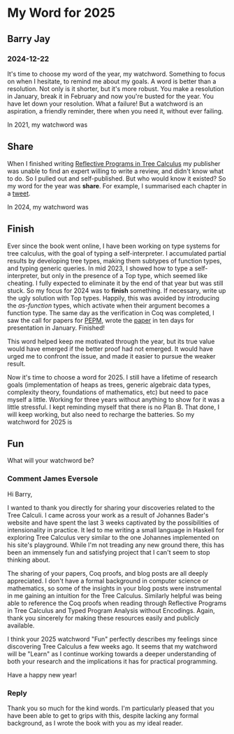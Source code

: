 # My Word for 2025
## Barry Jay
### 2024-12-22

It's time to choose my word of the year, my watchword. Something to focus on when I
hesitate, to remind me about my goals.  A word is better than a
resolution. Not only is it shorter, but it's more robust. You make a
resolution in January, break it in February and now you're busted for
the year. You have let down your resolution.  What a failure! But a
watchword is an aspiration, a friendly reminder, there when you need it,
without ever failing.

In 2021, my watchword was

## Share

When I finished writing [Reflective Programs in Tree Calculus](https://github.com/barry-jay-personal/tree-calculus/blob/master/tree_book.pdf)
 my publisher was unable to find an expert willing to write a
review, and didn't know what to do. So I pulled out and
self-published. But who would know it existed? So my word for the year was **share**. For
example, I summarised each chapter in a
[tweet](https://github.com/barry-jay-personal/blog/blob/main/2024-12-23-tweets-on-trees.md).



In 2024, my watchword was

## Finish

Ever since the book went online, I
have been working on type systems for tree calculus, with the goal of typing a self-interpreter.
I accumulated
partial results by developing tree types, making them subtypes of
function types, and typing generic queries.  In mid 2023, I showed how to
type a self-interpreter, but only in the presence of a Top type, which
seemed like cheating.  I fully expected to eliminate it by the end of
that year but was still stuck. So my focus for 2024 was to **finish**
something. If necessary, write up the ugly solution with Top
types. Happily, this was avoided by introducing the *as-function*
types, which activate when their argument becomes a function type. The
same day as the verification in Coq was completed, I saw the call for
papers for [PEPM](https://popl25.sigplan.org/home/pepm-2025), wrote
the [paper](https://github.com/barry-jay-personal/typed_tree_calculus/blob/main/typed_program_analysis.pdf)
in ten days for presentation in January. Finished!

This word helped keep me motivated through the year, but its true
value would have emerged if the better proof had not emerged. It would
have urged me to confront the issue, and made it easier to pursue the
weaker result.

Now it's time to choose a word for 2025. I still have a lifetime of
research goals (implementation of heaps as trees, generic algebraic
data types, complexity theory, foundations of mathematics, etc) but
need to pace myself a little. Working for three years without anything
to show for it was a little stressful. I kept reminding myself that
there is no Plan B. That done, I will keep working, but also need
to recharge the batteries. So my watchword for 2025 is

## Fun

What will your watchword be? 

### Comment James Eversole 

Hi Barry,

I wanted to thank you directly for sharing your discoveries related to the Tree Calculi. I came across your work as a result of Johannes Bader's website and have spent the last 3 weeks captivated by the possibilities of intensionality in practice. It led to me writing a small language in Haskell for exploring Tree Calculus very similar to the one Johannes implemented on his site's playground. While I'm not treading any new ground there, this has been an immensely fun and satisfying project that I can't seem to stop thinking about.

The sharing of your papers, Coq proofs, and blog posts are all deeply appreciated. I don't have a formal background in computer science or mathematics, so some of the insights in your blog posts were instrumental in me gaining an intuition for the Tree Calculus. Similarly helpful was being able to reference the Coq proofs when reading through Reflective Programs in Tree Calculus and Typed Program Analysis without Encodings. Again, thank you sincerely for making these resources easily and publicly available.

 I think your 2025 watchword "Fun" perfectly describes my feelings since discovering Tree Calculus a few weeks ago. It seems that my watchword will be "Learn" as I continue working towards a deeper understanding of both your research and the implications it has for practical programming.

Have a happy new year!

### Reply 

Thank you so much for the kind words. 
I'm particularly pleased that you have been able to get to grips with this, despite lacking any formal background, as I wrote the book with you as my ideal reader. 
